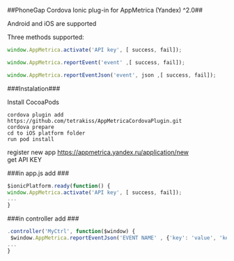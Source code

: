 ##PhoneGap Cordova Ionic plug-in for AppMetrica (Yandex) ^2.0##

Android and iOS are supported

Three methods supported:

```javascript
window.AppMetrica.activate('API key', [ success, fail]);

window.AppMetrica.reportEvent('event' ,[ success, fail]);

window.AppMetrica.reportEventJson('event', json ,[ success, fail]);
```
###Instalation###

Install CocoaPods


```
cordova plugin add https://github.com/tetrakiss/AppMetricaCordovaPlugin.git
cordova prepare
cd to iOS platform folder
run pod install
```
register new app https://appmetrica.yandex.ru/application/new <br>
get API KEY

###in app.js add ###

```javascript
$ionicPlatform.ready(function() {
window.AppMetrica.activate('API key', [ success, fail]);
...
}
```

###in controller add ###
```javascript
.controller('MyCtrl', function($window) {
 $window.AppMetrica.reportEventJson('EVENT NAME' , {'key': 'value', 'key': 'value' }, [success, fail]);
...
}

```
